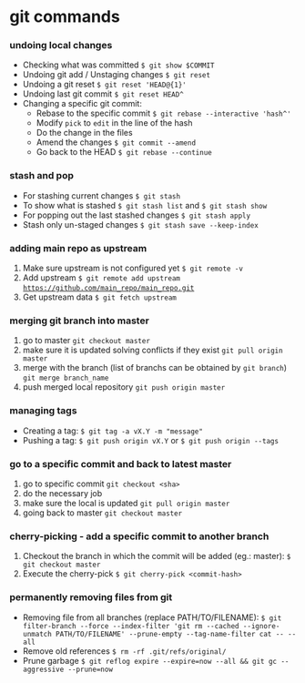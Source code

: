 # git commands

### undoing local changes

* Checking what was committed `$ git show $COMMIT`
* Undoing git add / Unstaging changes `$ git reset`
* Undoing a git reset `$ git reset 'HEAD@{1}'`
* Undoing last git commit `$ git reset HEAD^`
* Changing a specific git commit:
  * Rebase to the specific commit `$ git rebase --interactive 'hash^'`
  * Modify `pick` to `edit` in the line of the hash
  * Do the change in the files
  * Amend the changes `$ git commit --amend`
  * Go back to the HEAD `$ git rebase --continue`

### **stash and pop**

* For stashing current changes `$ git stash`
* To show what is stashed `$ git stash list` and `$ git stash show`
* For popping out the last stashed changes `$ git stash apply`
* Stash only un-staged changes `$ git stash save --keep-index`

### **adding main repo as upstream**

1. Make sure upstream is not configured yet `$ git remote -v`
2. Add upstream `$ git remote add upstream` [`https://github.com/main_repo/main_repo.git`](https://github.com/main_repo/main_repo.git)
3. Get upstream data `$ git fetch upstream`

### merging git branch into master

1. go to master `git checkout master`
2. make sure it is updated solving conflicts if they exist `git pull origin master`
3. merge with the branch \(list of branchs can be obtained by `git branch`\) `git merge branch_name`
4. push merged local repository `git push origin master`

### managing tags

* Creating a tag: `$ git tag -a vX.Y -m "message"`
* Pushing a tag: `$ git push origin vX.Y` or `$ git push origin --tags`

### go to a specific commit and back to latest master

1. go to specific commit `git checkout <sha>`
2. do the necessary job
3. make sure the local is updated `git pull origin master`
4. going back to master `git checkout master`

### cherry-picking - add a specific commit to another branch

1. Checkout the branch in which the commit will be added \(eg.: master\): `$ git checkout master`
2. Execute the cherry-pick `$ git cherry-pick <commit-hash>`

### permanently removing files from git

* Removing file from all branches \(replace PATH/TO/FILENAME\): `$ git filter-branch --force --index-filter 'git rm --cached --ignore-unmatch PATH/TO/FILENAME' --prune-empty --tag-name-filter cat -- --all`
* Remove old references `$ rm -rf .git/refs/original/`
* Prune garbage `$ git reflog expire --expire=now --all && git gc --aggressive --prune=now`

